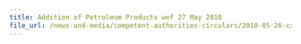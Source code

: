 ```yaml
---
title: Addition of Petroleum Products wef 27 May 2010 
file_url: /news-and-media/competent-authorities-circulars/2010-05-26-ca.pdf
---
```

